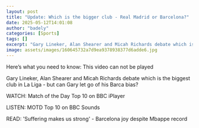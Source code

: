 ```yaml
---
layout: post
title: "Update: Which is the bigger club - Real Madrid or Barcelona?"
date: 2025-05-12T14:01:08
author: "badely"
categories: [Sports]
tags: []
excerpt: "Gary Lineker, Alan Shearer and Micah Richards debate which is the biggest club in La Liga - but can Gary let go of his Barca bias?"
image: assets/images/160645732a7d9ea9378938377d6adde6.jpg
---
```


Here’s what you need to know: This video can not be played

Gary Lineker, Alan Shearer and Micah Richards debate which is the biggest club in La Liga - but can Gary let go of his Barca bias?

WATCH: Match of the Day Top 10 on BBC iPlayer

LISTEN: MOTD Top 10 on BBC Sounds

READ:  'Suffering makes us strong' - Barcelona joy despite Mbappe record

